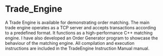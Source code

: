 # Trade_Engine
A Trade Engine is available for demonstrating order matching. The main trade engine operates as a TCP server and accepts transactions according to a predefined format. It functions as a high-performance C++ matching engine. I have also developed an Order Generator program to showcase the behaviour of the matching engine. All compilation and execution instructions are included in the TradeEngine Instruction Manual manual.
